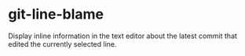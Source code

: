 # git-line-blame

Display inline information in the text editor about the latest commit that edited the currently selected line.
